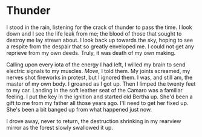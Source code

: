 # Thunder

I stood in the rain, listening for the crack of thunder to pass the time. I look down and I see the life leak from me; the blood of those that sought to destroy me lay strewn about. I look back up towards the sky, hoping to see a respite from the despair that so greatly enveloped me. I could not get any reprieve from my own deeds. Truly, it was death of my own making.

Calling upon every iota of the energy I had left, I willed my brain to send electric signals to my muscles. _Move,_ I told them. My joints screamed, my nerves shot fireworks in protest, but I ignored them. I was, and still am, the master of my own body. I groaned as I got up. Then I limped the twenty feet to my car. Landing in the soft leather seat of the Camaro was a familiar feeling. I put the key in the ignition and started old Bertha up. She'd been a gift to me from my father all those years ago. I'll need to get her fixed up. She's been a bit banged up from what happened just now.

I drove away, never to return, the destruction shrinking in my rearview mirror as the forest slowly swallowed it up.
